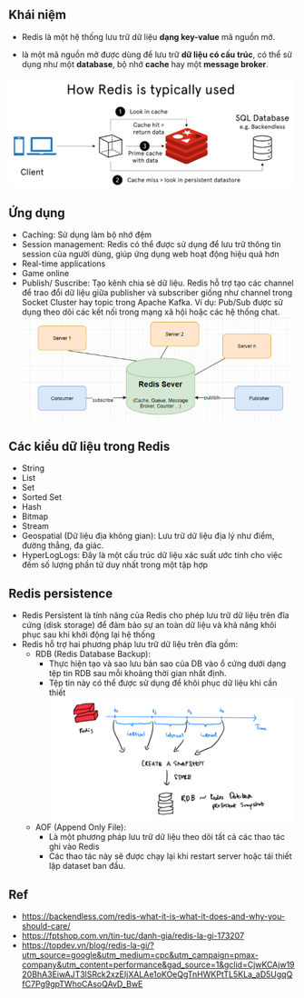 ## Khái niệm

- Redis là một hệ thống lưu trữ dữ liệu **dạng key-value** mã nguồn mở.

- là một mã nguồn mở được dùng để lưu trữ **dữ liệu có cấu trúc**, có thể sử dụng như một **database**, bộ nhớ **cache** hay một **message broker**.

![alt text](image.png)

## Ứng dụng

- Caching: Sử dụng làm bộ nhớ đệm
- Session management: Redis có thể được sử dụng để lưu trữ thông tin session của người dùng, giúp ứng dụng web hoạt động hiệu quả hơn
- Real-time applications
- Game online
- Publish/ Suscribe: Tạo kênh chia sẻ dữ liệu. Redis hỗ trợ tạo các channel để trao đổi dữ liệu giữa publisher và subscriber giống như channel trong Socket Cluster hay topic trong Apache Kafka. Ví dụ: Pub/Sub được sử dụng theo dõi các kết nối trong mạng xã hội hoặc các hệ thống chat.
  ![alt text](image-1.png)

## Các kiểu dữ liệu trong Redis

- String
- List
- Set
- Sorted Set
- Hash
- Bitmap
- Stream
- Geospatial (Dữ liệu địa không gian): Lưu trữ dữ liệu địa lý như điểm, đường thẳng, đa giác.
- HyperLogLogs: Đây là một cấu trúc dữ liệu xác suất ước tính cho việc đếm số lượng phần tử duy nhất trong một tập hợp

## Redis persistence

- Redis Persistent là tính năng của Redis cho phép lưu trữ dữ liệu trên đĩa cứng (disk storage) để đảm bảo sự an toàn dữ liệu và khả năng khôi phục sau khi khởi động lại hệ thống
- Redis hỗ trợ hai phương pháp lưu trữ dữ liệu trên đĩa gồm:
  - RDB (Redis Database Backup):
    - Thực hiện tạo và sao lưu bản sao của DB vào ổ cứng dưới dạng tệp tin RDB sau mỗi khoảng thời gian nhất định.
    - Tệp tin này có thể được sử dụng để khôi phục dữ liệu khi cần thiết
      ![alt text](image-2.png)
  - AOF (Append Only File):
    - Là một phương pháp lưu trữ dữ liệu theo dõi tất cả các thao tác ghi vào Redis
    - Các thao tác này sẽ được chạy lại khi restart server hoặc tái thiết lập dataset ban đầu.

## Ref

- https://backendless.com/redis-what-it-is-what-it-does-and-why-you-should-care/
- https://fptshop.com.vn/tin-tuc/danh-gia/redis-la-gi-173207
- https://topdev.vn/blog/redis-la-gi/?utm_source=google&utm_medium=cpc&utm_campaign=pmax-company&utm_content=performance&gad_source=1&gclid=CjwKCAjw1920BhA3EiwAJT3lSRck2xzEIjXALAe1oKOeQgTnHWKPtTL5KLa_aD5UgqQfC7Pg9gpTWhoCAsoQAvD_BwE
